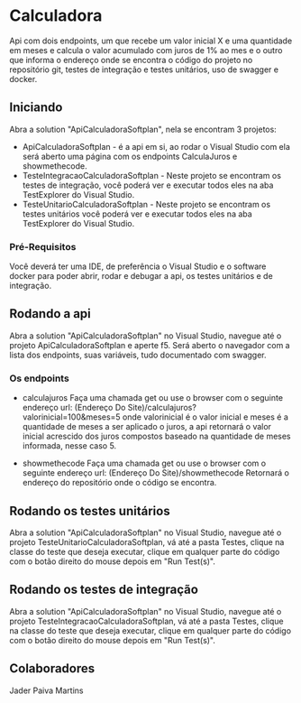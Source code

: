 ﻿# Calculadora

Api com dois endpoints, um que recebe um valor inicial X e uma quantidade em meses e calcula o valor acumulado com juros de 1% ao mes
e o outro que informa o endereço onde se encontra o código do projeto no repositório git, testes de integração e testes unitários, uso de swagger e docker. 
## Iniciando
Abra a solution "ApiCalculadoraSoftplan", nela se encontram 3 projetos:
* ApiCalculadoraSoftplan - é a api em si, ao rodar o Visual Studio com ela será aberto uma página com os endpoints CalculaJuros e showmethecode.
* TesteIntegracaoCalculadoraSoftplan - Neste projeto se encontram os testes de integração, você poderá ver e executar todos eles na aba TestExplorer do Visual Studio.
* TesteUnitarioCalculadoraSoftplan - Neste projeto se encontram os testes unitários você poderá ver e executar todos eles na aba TestExplorer do Visual Studio.

### Pré-Requisitos

Você deverá ter uma IDE, de preferência o Visual Studio e o software docker para poder abrir, rodar e debugar a api, os testes unitários e de integração.  

## Rodando a api

Abra a solution "ApiCalculadoraSoftplan" no Visual Studio, navegue até o projeto ApiCalculadoraSoftplan e aperte f5. Será aberto o navegador com a lista dos endpoints,
suas variáveis, tudo documentado com swagger.
### Os endpoints

* calculajuros
Faça uma chamada get ou use o browser com o seguinte endereço url:
(Endereço Do Site)/calculajuros?valorinicial=100&meses=5
onde valorinicial é o valor inicial e meses é a quantidade de meses a ser aplicado o juros, a api retornará o valor inicial acrescido dos
juros compostos baseado na quantidade de meses informada, nesse caso 5.

* showmethecode
Faça uma chamada get ou use o browser com o seguinte endereço url:
(Endereço Do Site)/showmethecode
Retornará o endereço do repositório onde o código se encontra.

## Rodando os testes unitários

Abra a solution "ApiCalculadoraSoftplan" no Visual Studio, navegue até o projeto TesteUnitarioCalculadoraSoftplan, vá até a pasta Testes, clique na classe do teste que
deseja executar, clique em qualquer parte do código com o botão direito do mouse depois em "Run Test(s)".

## Rodando os testes de integração

Abra a solution "ApiCalculadoraSoftplan" no Visual Studio, navegue até o projeto TesteIntegracaoCalculadoraSoftplan, vá até a pasta Testes, clique na classe do teste que
deseja executar, clique em qualquer parte do código com o botão direito do mouse depois em "Run Test(s)".

## Colaboradores
Jader Paiva Martins